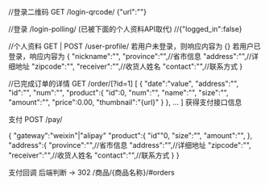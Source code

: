//登录二维码
GET /login-qrcode/
{"url":""}

//登录 /login-polling/ (已被下面的个人资料API取代)
//{"logged_in":false}

//个人资料
GET | POST /user-profile/
若用户未登录，则响应内容为
{}
若用户已登录，响应内容为
{
	"nickname":"",
	"province":"",//省市信息
	"address":"",//详细地址
	"zipcode":"",
	"receiver":"",//收货人姓名
	"contact":"",//联系方式
}

//已完成订单的详情
GET /order/[?id=1]
[
	{
		"date":"value",
		"address":"",
		"id":"",
		"num":"",
		"product":{
			"id":0,
			"num":"",
			"name":"",
			"size":"",
			"amount":"",
			"price":0.00,
			"thumbnail":"{url}"
		}
	},
	...
]
获得支付接口信息


支付
POST /pay/

{
	"gateway":"weixin"|"alipay"
	"product":{
		"id""0,
		"size":"",
		"amount":"",
	},
	"address":{
		"province":"",//省市信息
		"address":"",//详细地址
		"zipcode":"",
		"receiver":"",//收货人姓名
		"contact":"",//联系方式
	}
}

支付回调 后端判断 -> 302
/商品/{商品名称}/#orders
